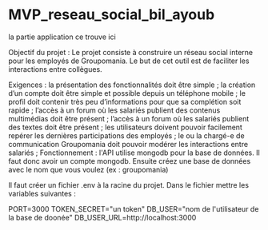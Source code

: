 # MVP_reseau_social_bil_ayoub

la partie application ce trouve ici

Objectif du projet :
Le projet consiste à construire un réseau social interne pour les employés de Groupomania. Le but de cet outil est de faciliter les interactions entre collègues.

Exigences :
la présentation des fonctionnalités doit être simple ;
la création d’un compte doit être simple et possible depuis un téléphone mobile ;
le profil doit contenir très peu d’informations pour que sa complétion soit rapide ;
l’accès à un forum où les salariés publient des contenus multimédias doit être présent ;
l’accès à un forum où les salariés publient des textes doit être présent ;
les utilisateurs doivent pouvoir facilement repérer les dernières participations des employés ;
le ou la chargé-e de communication Groupomania doit pouvoir modérer les interactions entre salariés ;
Fonctionnement :
l'API utilise mongodb pour la base de données. Il faut donc avoir un compte mongodb.
Ensuite créez une base de données avec le nom que vous voulez (ex : groupomania)

Il faut créer un fichier .env à la racine du projet. Dans le fichier mettre les variables suivantes :

PORT=3000
TOKEN_SECRET="un token"
DB_USER="nom de l'utilisateur de la base de doonée"
DB_USER_URL=http://localhost:3000
